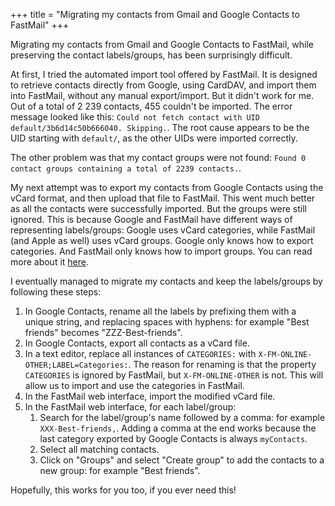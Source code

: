 +++
title = "Migrating my contacts from Gmail and Google Contacts to FastMail"
+++ 

Migrating my contacts from Gmail and Google Contacts to FastMail, while preserving the contact labels/groups, has been surprisingly difficult.

At first, I tried the automated import tool offered by FastMail. It is designed to retrieve contacts directly from Google, using CardDAV, and import them into FastMail, without any manual export/import. But it didn't work for me. Out of a total of 2 239 contacts, 455 couldn't be imported. The error message looked like this: `Could not fetch contact with UID default/3b6d14c50b666040. Skipping.`. The root cause appears to be the UID starting with `default/`, as the other UIDs were imported correctly.

The other problem was that my contact groups were not found: `Found 0 contact groups containing a total of 2239 contacts.`.

My next attempt was to export my contacts from Google Contacts using the vCard format, and then upload that file to FastMail. This went much better as all the contacts were successfully imported. But the groups were still ignored. This is because Google and FastMail have different ways of representing labels/groups: Google uses vCard categories, while FastMail (and Apple as well) uses vCard groups. Google only knows how to export categories. And FastMail only knows how to import groups. You can read more about it [here](https://github.com/mstilkerich/rcmcarddav/blob/master/doc/GROUPS.md).

I eventually managed to migrate my contacts and keep the labels/groups by following these steps:

1. In Google Contacts, rename all the labels by prefixing them with a unique string, and replacing spaces with hyphens: for example "Best friends" becomes "ZZZ-Best-friends".
2. In Google Contacts, export all contacts as a vCard file.
3. In a text editor, replace all instances of `CATEGORIES:` with `X-FM-ONLINE-OTHER;LABEL=Categories:`. The reason for renaming is that the property `CATEGORIES` is ignored by FastMail, but `X-FM-ONLINE-OTHER` is not. This will allow us to import and use the categories in FastMail.
4. In the FastMail web interface, import the modified vCard file.
5. In the FastMail web interface, for each label/group:
    1. Search for the label/group's name followed by a comma: for example `XXX-Best-friends,`. Adding a comma at the end works because the last category exported by Google Contacts is always `myContacts`.
    2. Select all matching contacts.
    3. Click on "Groups" and select "Create group" to add the contacts to a new group: for example "Best friends".

Hopefully, this works for you too, if you ever need this!
